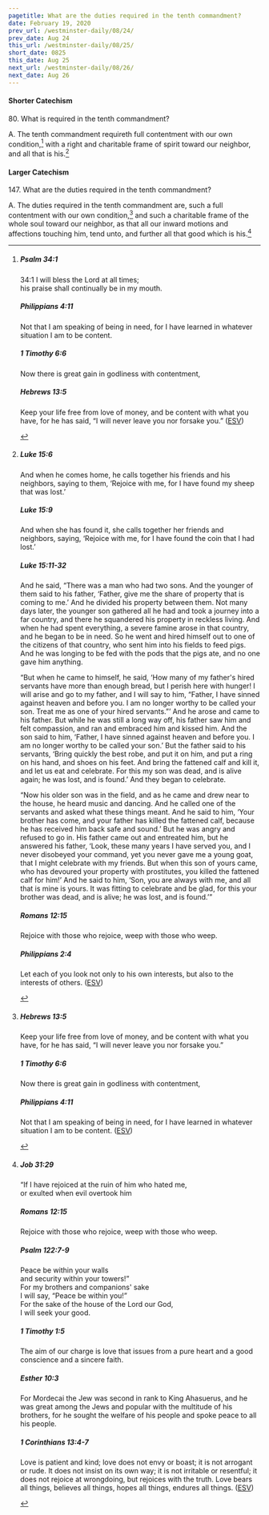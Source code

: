 ```yaml
---
pagetitle: What are the duties required in the tenth commandment?
date: February 19, 2020
prev_url: /westminster-daily/08/24/
prev_date: Aug 24
this_url: /westminster-daily/08/25/
short_date: 0825
this_date: Aug 25
next_url: /westminster-daily/08/26/
next_date: Aug 26
---
```


#### Shorter Catechism

80\. What is required in the tenth commandment?

A. The tenth commandment requireth full contentment with our own condition,[^fnref:wsc1] with a right and charitable frame of spirit toward our neighbor, and all that is his.[^fnref:wsc2]


[^fnref:wsc1]: <div class="esv"><h5>Psalm 34:1</h5> <div class="esv-text">  <div class="block-indent"> <p class="line-group" id="p19034001.28-1"><span class="chapter-num" id="v19034001-1">34:1&nbsp;</span>I will bless the <span class="small-caps">Lord</span> at all times;<br /> <span class="indent"></span>his praise shall continually be in my mouth.</p> </div> </div><h5>Philippians 4:11</h5> <div class="esv-text"><p id="p50004011.01-2">Not that I am speaking of being in need, for I have learned in whatever situation I am to be content.</p> </div><h5>1 Timothy 6:6</h5> <div class="esv-text"><p id="p54006006.01-3">Now there is great gain in godliness with contentment,</p> </div><h5>Hebrews 13:5</h5> <div class="esv-text"><p id="p58013005.01-4">Keep your life free from love of money, and be content with what you have, for he has said, &#8220;I will never leave you nor forsake you.&#8221;  (<a href="http://www.esv.org" class="copyright">ESV</a>)</p> </div> </div>

[^fnref:wsc2]: <div class="esv"><h5>Luke 15:6</h5> <div class="esv-text"><p id="p42015006.01-1"><span class="woc">And when he comes home, he calls together his friends and his neighbors, saying to them, &#8216;Rejoice with me, for I have found my sheep that was lost.&#8217;</span></p> </div><h5>Luke 15:9</h5> <div class="esv-text"><p id="p42015009.01-2"><span class="woc">And when she has found it, she calls together her friends and neighbors, saying, &#8216;Rejoice with me, for I have found the coin that I had lost.&#8217;</span></p> </div><h5>Luke 15:11-32</h5> <div class="esv-text"> <p id="p42015011.07-3">And he said, <span class="woc">&#8220;There was a man who had two sons.</span> <span class="woc">And the younger of them said to his father, &#8216;Father, give me the share of property that is coming to me.&#8217; And he divided his property between them.</span> <span class="woc">Not many days later, the younger son gathered all he had and took a journey into a far country, and there he squandered his property in reckless living.</span> <span class="woc">And when he had spent everything, a severe famine arose in that country, and he began to be in need.</span> <span class="woc">So he went and hired himself out to one of the citizens of that country, who sent him into his fields to feed pigs.</span> <span class="woc">And he was longing to be fed with the pods that the pigs ate, and no one gave him anything.</span></p>  <p id="p42015017.01-3"><span class="woc">&#8220;But when he came to himself, he said, &#8216;How many of my father's hired servants have more than enough bread, but I perish here with hunger!</span> <span class="woc">I will arise and go to my father, and I will say to him, &#8220;Father, I have sinned against heaven and before you.</span> <span class="woc">I am no longer worthy to be called your son. Treat me as one of your hired servants.&#8221;&#8217;</span> <span class="woc">And he arose and came to his father. But while he was still a long way off, his father saw him and felt compassion, and ran and embraced him and kissed him.</span> <span class="woc">And the son said to him, &#8216;Father, I have sinned against heaven and before you. I am no longer worthy to be called your son.&#8217;</span> <span class="woc">But the father said to his servants, &#8216;Bring quickly the best robe, and put it on him, and put a ring on his hand, and shoes on his feet.</span> <span class="woc">And bring the fattened calf and kill it, and let us eat and celebrate.</span> <span class="woc">For this my son was dead, and is alive again; he was lost, and is found.&#8217; And they began to celebrate.</span></p>  <p id="p42015025.01-3"><span class="woc">&#8220;Now his older son was in the field, and as he came and drew near to the house, he heard music and dancing.</span> <span class="woc">And he called one of the servants and asked what these things meant.</span> <span class="woc">And he said to him, &#8216;Your brother has come, and your father has killed the fattened calf, because he has received him back safe and sound.&#8217;</span> <span class="woc">But he was angry and refused to go in. His father came out and entreated him,</span> <span class="woc">but he answered his father, &#8216;Look, these many years I have served you, and I never disobeyed your command, yet you never gave me a young goat, that I might celebrate with my friends.</span> <span class="woc">But when this son of yours came, who has devoured your property with prostitutes, you killed the fattened calf for him!&#8217;</span> <span class="woc">And he said to him, &#8216;Son, you are always with me, and all that is mine is yours.</span> <span class="woc">It was fitting to celebrate and be glad, for this your brother was dead, and is alive; he was lost, and is found.&#8217;&#8221;</span></p> </div><h5>Romans 12:15</h5> <div class="esv-text"><p id="p45012015.01-4">Rejoice with those who rejoice, weep with those who weep.</p> </div><h5>Philippians 2:4</h5> <div class="esv-text"><p id="p50002004.01-5">Let each of you look not only to his own interests, but also to the interests of others.  (<a href="http://www.esv.org" class="copyright">ESV</a>)</p> </div> </div>


#### Larger Catechism

147\. What are the duties required in the tenth commandment?

A. The duties required in the tenth commandment are, such a full contentment with our own condition,[^fnref:wlc1] and such a charitable frame of the whole soul toward our neighbor, as that all our inward motions and affections touching him, tend unto, and further all that good which is his.[^fnref:wlc2]


[^fnref:wlc1]: <div class="esv"><h5>Hebrews 13:5</h5> <div class="esv-text"><p id="p58013005.01-1">Keep your life free from love of money, and be content with what you have, for he has said, &#8220;I will never leave you nor forsake you.&#8221;</p> </div><h5>1 Timothy 6:6</h5> <div class="esv-text"><p id="p54006006.01-2">Now there is great gain in godliness with contentment,</p> </div><h5>Philippians 4:11</h5> <div class="esv-text"><p id="p50004011.01-3">Not that I am speaking of being in need, for I have learned in whatever situation I am to be content.  (<a href="http://www.esv.org" class="copyright">ESV</a>)</p> </div> </div>

[^fnref:wlc2]: <div class="esv"><h5>Job 31:29</h5> <div class="esv-text"><div class="block-indent"> <p class="line-group" id="p18031029.01-1">&#8220;If I have rejoiced at the ruin of him who hated me,<br /> <span class="indent"></span>or exulted when evil overtook him</p> </div> </div><h5>Romans 12:15</h5> <div class="esv-text"><p id="p45012015.01-2">Rejoice with those who rejoice, weep with those who weep.</p> </div><h5>Psalm 122:7-9</h5> <div class="esv-text"><div class="block-indent"> <p class="line-group" id="p19122007.01-3">Peace be within your walls<br /> <span class="indent"></span>and security within your towers!&#8221;<br />  For my brothers and companions' sake<br /> <span class="indent"></span>I will say, &#8220;Peace be within you!&#8221;<br />  For the sake of the house of the <span class="small-caps">Lord</span> our God,<br /> <span class="indent"></span>I will seek your good.</p> </div> </div><h5>1 Timothy 1:5</h5> <div class="esv-text"><p id="p54001005.01-4">The aim of our charge is love that issues from a pure heart and a good conscience and a sincere faith.</p> </div><h5>Esther 10:3</h5> <div class="esv-text"><p id="p17010003.01-5">For Mordecai the Jew was second in rank to King Ahasuerus, and he was great among the Jews and popular with the multitude of his brothers, for he sought the welfare of his people and spoke peace to all his people.</p> </div><h5>1 Corinthians 13:4-7</h5> <div class="esv-text"><p id="p46013004.01-6">Love is patient and kind; love does not envy or boast; it is not arrogant or rude. It does not insist on its own way; it is not irritable or resentful; it does not rejoice at wrongdoing, but rejoices with the truth. Love bears all things, believes all things, hopes all things, endures all things.  (<a href="http://www.esv.org" class="copyright">ESV</a>)</p> </div> </div>

